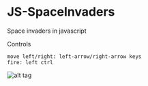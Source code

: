 JS-SpaceInvaders
================

Space invaders in javascript

Controls
```
move left/right: left-arrow/right-arrow keys
fire: left ctrl
```

![alt tag](https://github.com/TylerOrcutt/JS-SpaceInvaders/blob/master/images/screen.jpg)

